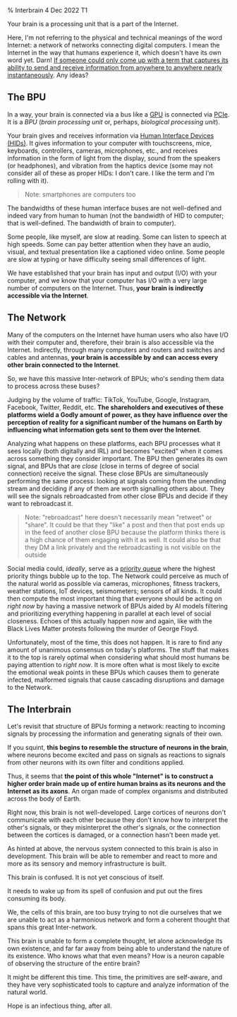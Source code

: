 % Interbrain
4 Dec 2022
T1

Your brain is a processing unit that is a part of the Internet.

Here, I'm not referring to the physical and technical meanings of the word Internet: a network of networks connecting digital computers. I mean the Internet in the way that humans experience it, which doesn't have its own word yet. Darn! [If someone could only come up with a term that captures its ability to send and receive information from anywhere to anywhere nearly instantaneously](https://benboyle.ca/the-case-for-the-teleportal). Any ideas?

## The BPU

In a way, your brain is connected via a bus like a [GPU](https://en.wikipedia.org/wiki/Graphics_processing_unit) is connected via [PCIe](https://en.wikipedia.org/wiki/PCI_Express). It is a *BPU* (*brain processing unit* or, perhaps, *biological processing unit*).

Your brain gives and receives information via [Human Interface Devices (HIDs)](https://en.wikipedia.org/wiki/Human_interface_device). It gives information to your computer with touchscreens, mice, keyboards, controllers, cameras, microphones, etc., and receives information in the form of light from the display, sound from the speakers (or headphones), and vibration from the haptics device (some may not consider all of these as proper HIDs: I don't care. I like the term and I'm rolling with it).

> Note: smartphones are computers too

The bandwidths of these human interface buses are not well-defined and indeed vary from human to human (not the bandwidth of HID to computer; that is well-defined. The bandwidth of brain to computer).

Some people, like myself, are slow at reading. Some can listen to speech at high speeds. Some can pay better attention when they have an audio, visual, and textual presentation like a captioned video online. Some people are slow at typing or have difficulty seeing small differences of light.

We have established that your brain has input and output (I/O) with your computer, and we know that your computer has I/O with a very large number of computers on the Internet. Thus, **your brain is indirectly accessible via the Internet**.

## The Network

Many of the computers on the Internet have human users who also have I/O with their computer and, therefore, their brain is also accessible via the Internet. Indirectly, through many computers and routers and switches and cables and antennas, **your brain is accessible by and can access every other brain connected to the Internet**.

So, we have this massive Inter-network of BPUs; who's sending them data to process across these buses?

Judging by the volume of traffic: TikTok, YouTube, Google, Instagram, Facebook, Twitter, Reddit, etc. **The shareholders and executives of these platforms wield a Godly amount of power, as they have influence over the perception of reality for a significant number of the humans on Earth by influencing what information gets sent to them over the Internet**.

Analyzing what happens on these platforms, each BPU processes what it sees locally (both digitally and IRL) and becomes "excited" when it comes across something they consider important. The BPU then generates its own signal, and BPUs that are *close* (close in terms of degree of social connection) receive the signal. These close BPUs are simultaneously performing the same process: looking at signals coming from the unending stream and deciding if any of them are worth signalling others about. They will see the signals rebroadcasted from other close BPUs and decide if they want to rebroadcast it.

> Note: "rebroadcast" here doesn't necessarily mean "retweet" or "share". It could be that they "like" a post and then that post ends up in the feed of another close BPU because the platform thinks there is a high chance of them engaging with it as well. It could also be that they DM a link privately and the rebroadcasting is not visible on the outside

Social media could, *ideally*, serve as a [priority queue](https://www.youtube.com/watch?v=t0Cq6tVNRBA) where the highest priority things bubble up to the top. The Network could perceive as much of the natural world as possible via cameras, microphones, fitness trackers, weather stations, IoT devices, seismometers; sensors of all kinds. It could then compute the most important thing that everyone should be acting on *right now* by having a massive network of BPUs aided by AI models filtering and prioritizing everything happening in parallel at each level of social closeness. Echoes of this actually happen now and again, like with the Black Lives Matter protests following the murder of George Floyd.

Unfortunately, most of the time, this does not happen. It is rare to find any amount of unanimous consensus on today's platforms. The stuff that makes it to the top is rarely optimal when considering what should most humans be paying attention to *right now*. It is more often what is most likely to excite the emotional weak points in these BPUs which causes them to generate infected, malformed signals that cause cascading disruptions and damage to the Network.

## The Interbrain

Let's revisit that structure of BPUs forming a network: reacting to incoming signals by processing the information and generating signals of their own.

If you squint, **this begins to resemble the structure of neurons in the brain**, where neurons become excited and pass on signals as reactions to signals from other neurons with its own filter and conditions applied.

Thus, it seems that **the point of this whole "Internet" is to construct a higher order brain made up of entire human brains as its neurons and the Internet as its axons**. An organ made of complex organisms and distributed across the body of Earth.

Right now, this brain is not well-developed. Large cortices of neurons don't communicate with each other because they don't know how to interpret the other's signals, or they misinterpret the other's signals, or the connection between the cortices is damaged, or a connection hasn't been made yet.

As hinted at above, the nervous system connected to this brain is also in development. This brain will be able to remember and react to more and more as its sensory and memory infrastructure is built.

This brain is confused. It is not yet conscious of itself.

It needs to wake up from its spell of confusion and put out the fires consuming its body.

We, the cells of this brain, are too busy trying to not die ourselves that we are unable to act as a harmonious network and form a coherent thought that spans this great Inter-network.

This brain is unable to form a complete thought, let alone acknowledge its own existence, and far far away from being able to understand the nature of its existence. Who knows what that even means? How is a neuron capable of observing the structure of the entire brain?

It might be different this time. This time, the primitives are self-aware, and they have very sophisticated tools to capture and analyze information of the natural world.

Hope is an infectious thing, after all.

